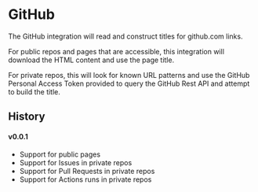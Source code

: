 # GitHub

The GitHub integration will read and construct titles for github.com links.

For public repos and pages that are accessible, this integration will download the HTML content and use the page title.

For private repos, this will look for known URL patterns and use the GitHub Personal Access Token provided to query the GitHub  Rest API and attempt to build the title.

## History

#### v0.0.1
- Support for public pages
- Support for Issues in private repos
- Support for Pull Requests in private repos
- Support for Actions runs in private repos
